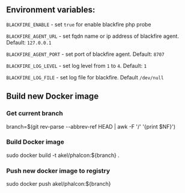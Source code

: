 ## Environment variables:

`BLACKFIRE_ENABLE` - set `true` for enable blackfire php probe

`BLACKFIRE_AGENT_URL` - set fqdn name or ip address of blackfire agent. Default: `127.0.0.1`

`BLACKFIRE_AGENT_PORT` - set port of blackfire agent. Default: `8707`

`BLACKFIRE_LOG_LEVEL` - set log level from `1` to `4`. Default: `1`

`BLACKFIRE_LOG_FILE` - set log file for blackfire. Default `/dev/null`

## Build new Docker image

### Get current branch

branch=$(git rev-parse --abbrev-ref HEAD | awk -F '/' '{print $NF}')

### Build Docker image

sudo docker build -t akel/phalcon:${branch} .

### Push new docker image to registry

sudo docker push akel/phalcon:${branch}

